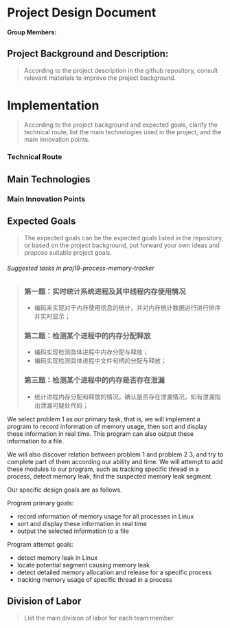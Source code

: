 # Project Design Document



#### Group Members:



## Project Background and Description:

> According to the project description in the github repository, consult relevant materials to improve the project background.





# Implementation

> According to the project background and expected goals, clarify the technical route, list the main technologies used in the project, and the main innovation points.

### Technical Route

## Main Technologies

### Main Innovation Points



## Expected Goals

> The expected goals can be the expected goals listed in the repository, or based on the project background, put forward your own ideas and propose suitable project goals.

###### Suggested tasks in proj19-process-memory-tracker

>### 第一题：实时统计系统进程及其中线程内存使用情况
>
>- 编码来实现对于内存使用信息的统计，并对内存统计数据进行进行排序并实时显示；
>
>### 第二题：检测某个进程中的内存分配释放
>
>- 编码实现检测具体进程中内存分配与释放；
>- 编码实现检测具体进程中文件句柄的分配与释放；
>
>### 第三题：检测某个进程中的内存是否存在泄漏
>
>- 统计进程内存分配和释放的情况，确认是否存在泄漏情况，如有泄漏指出泄漏可疑处代码；

We select problem 1 as our primary task, that is, we will implement a program to record information of memory usage, then sort and display these information in real time. This program can also output these information to a file.

We will also discover relation between problem 1 and problem 2 3, and try to complete part of them according our ability and time. We will attempt to  add these modules to our program, such as tracking specific thread in a process, detect memory leak, find the suspected memory leak segment.

Our specific design goals are as follows.

Program primary goals:

- record information of memory usage for all processes in Linux
- sort and display these information in real time
- output the selected information to a file

Program attempt goals:

- detect memory leak in Linux
- locate potential segment causing memory leak
- detect detailed memory allocation and release for a specific process
- tracking memory usage of specific thread in a process

## Division of Labor

> List the main division of labor for each team member


